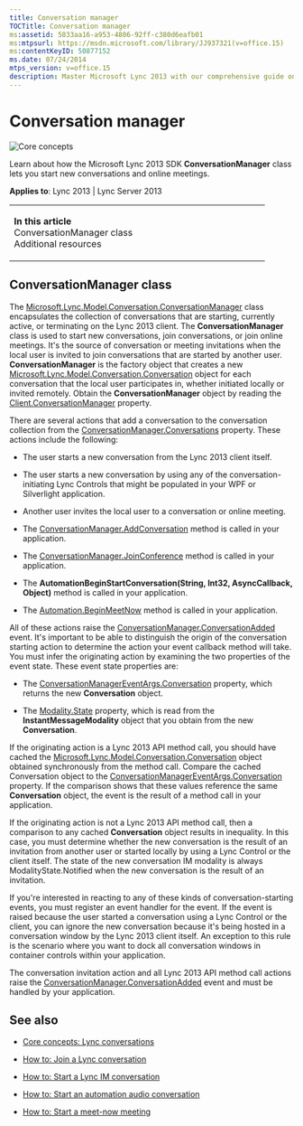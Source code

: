 ```yaml
---
title: Conversation manager
TOCTitle: Conversation manager
ms:assetid: 5833aa16-a953-4806-92ff-c380d6eafb01
ms:mtpsurl: https://msdn.microsoft.com/library/JJ937321(v=office.15)
ms:contentKeyID: 50877152
ms.date: 07/24/2014
mtps_version: v=office.15
description: Master Microsoft Lync 2013 with our comprehensive guide on ConversationManager class. Learn to start, join conversations and online meetings effectively.
---
```


# Conversation manager

![Core concepts](images/JJ933133.mod_icon_CoreConcepts_long(Office.15).png "Core concepts")

Learn about how the Microsoft Lync 2013 SDK **ConversationManager** class lets you start new conversations and online meetings.



**Applies to**: Lync 2013 | Lync Server 2013

<table>
<colgroup>
<col style="width: 50%" />
<col style="width: 50%" />
</colgroup>
<tbody>
<tr class="odd">
<td><p><strong>In this article</strong><br />
ConversationManager class<br />
Additional resources</p></td>
<td><p></p>
<p></p></td>
</tr>
</tbody>
</table>

## ConversationManager class

The [Microsoft.Lync.Model.Conversation.ConversationManager](https://msdn.microsoft.com/library/jj266018\(v=office.15\)) class encapsulates the collection of conversations that are starting, currently active, or terminating on the Lync 2013 client. The **ConversationManager** class is used to start new conversations, join conversations, or join online meetings. It's the source of conversation or meeting invitations when the local user is invited to join conversations that are started by another user. **ConversationManager** is the factory object that creates a new [Microsoft.Lync.Model.Conversation.Conversation](https://msdn.microsoft.com/library/jj276988\(v=office.15\)) object for each conversation that the local user participates in, whether initiated locally or invited remotely. Obtain the **ConversationManager** object by reading the [Client.ConversationManager](https://msdn.microsoft.com/library/jj276841\(v=office.15\)) property.

There are several actions that add a conversation to the conversation collection from the [ConversationManager.Conversations](https://msdn.microsoft.com/library/jj276776\(v=office.15\)) property. These actions include the following:

  - The user starts a new conversation from the Lync 2013 client itself.

  - The user starts a new conversation by using any of the conversation-initiating Lync Controls that might be populated in your WPF or Silverlight application.

  - Another user invites the local user to a conversation or online meeting.

  - The [ConversationManager.AddConversation](https://msdn.microsoft.com/library/jj276176\(v=office.15\)) method is called in your application.

  - The [ConversationManager.JoinConference](https://msdn.microsoft.com/library/jj276639\(v=office.15\)) method is called in your application.

  - The **AutomationBeginStartConversation(String, Int32, AsyncCallback, Object)** method is called in your application.

  - The [Automation.BeginMeetNow](https://msdn.microsoft.com/library/jj277161\(v=office.15\)) method is called in your application.

All of these actions raise the [ConversationManager.ConversationAdded](https://msdn.microsoft.com/library/jj266470\(v=office.15\)) event. It's important to be able to distinguish the origin of the conversation starting action to determine the action your event callback method will take. You must infer the originating action by examining the two properties of the event state. These event state properties are:

  - The [ConversationManagerEventArgs.Conversation](https://msdn.microsoft.com/library/jj276980\(v=office.15\)) property, which returns the new **Conversation** object.

  - The [Modality.State](https://msdn.microsoft.com/library/jj276637\(v=office.15\)) property, which is read from the **InstantMessageModality** object that you obtain from the new **Conversation**.

If the originating action is a Lync 2013 API method call, you should have cached the [Microsoft.Lync.Model.Conversation.Conversation](https://msdn.microsoft.com/library/jj276988\(v=office.15\)) object obtained synchronously from the method call. Compare the cached Conversation object to the [ConversationManagerEventArgs.Conversation](https://msdn.microsoft.com/library/jj276980\(v=office.15\)) property. If the comparison shows that these values reference the same **Conversation** object, the event is the result of a method call in your application.

If the originating action is not a Lync 2013 API method call, then a comparison to any cached **Conversation** object results in inequality. In this case, you must determine whether the new conversation is the result of an invitation from another user or started locally by using a Lync Control or the client itself. The state of the new conversation IM modality is always ModalityState.Notified when the new conversation is the result of an invitation.

If you're interested in reacting to any of these kinds of conversation-starting events, you must register an event handler for the event. If the event is raised because the user started a conversation using a Lync Control or the client, you can ignore the new conversation because it's being hosted in a conversation window by the Lync 2013 client itself. An exception to this rule is the scenario where you want to dock all conversation windows in container controls within your application.

The conversation invitation action and all Lync 2013 API method call actions raise the [ConversationManager.ConversationAdded](https://msdn.microsoft.com/library/jj266470\(v=office.15\)) event and must be handled by your application.

## See also

  - [Core concepts: Lync conversations](core-concepts-lync-conversations.md)

  - [How to: Join a Lync conversation](how-to-join-a-lync-conversation.md)

  - [How to: Start a Lync IM conversation](how-to-start-a-lync-im-conversation.md)

  - [How to: Start an automation audio conversation](how-to-start-an-automation-audio-conversation.md)

  - [How to: Start a meet-now meeting](how-to-start-a-meet-now-meeting.md)


